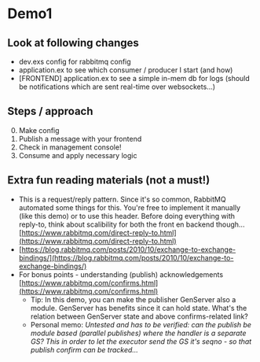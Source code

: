 # Demo1

## Look at following changes

* dev.exs config for rabbitmq config
* application.ex to see which consumer / producer I start (and how)
* [FRONTEND] application.ex to see a simple in-mem db for logs (should be notifications which are sent real-time over websockets...)

## Steps / approach

0. Make config
1. Publish a message with your frontend
2. Check in management console!
3. Consume and apply necessary logic

## Extra fun reading materials (not a must!)

* This is a request/reply pattern. Since it's so common, RabbitMQ automated some things for this. You're free to implement it manually (like this demo) or to use this header. Before doing everything with reply-to, think about scalibility for both the front en backend though... [https://www.rabbitmq.com/direct-reply-to.html](https://www.rabbitmq.com/direct-reply-to.html)
* [https://blog.rabbitmq.com/posts/2010/10/exchange-to-exchange-bindings/](https://blog.rabbitmq.com/posts/2010/10/exchange-to-exchange-bindings/)
* For bonus points - understanding (publish) acknowledgements [https://www.rabbitmq.com/confirms.html](https://www.rabbitmq.com/confirms.html)
  * Tip: In this demo, you can make the publisher GenServer also a module. GenServer has benefits since it can hold state. What's the relation between GenServer state and above confirms-related link?
  * Personal memo: _Untested and has to be verified: can the publish be module based (parallel publishes) where the handler is a separate GS? This in order to let the executor send the GS it's seqno - so that publish confirm can be tracked..._

